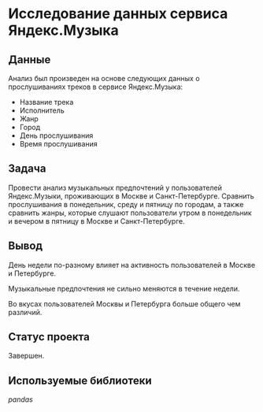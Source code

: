 # Исследование данных сервиса Яндекс.Музыка

## Данные

Анализ был произведен на основе следующих данных о прослушиваниях треков в сервисе Яндекс.Музыка:
- Название трека
- Исполнитель
- Жанр
- Город
- День прослушивания
- Время прослушивания

## Задача

Провести анализ музыкальных предпочтений у пользователей Яндекс.Музыки, проживающих в Москве и Санкт-Петербурге. Сравнить прослушивания в понедельник, среду и пятницу по городам, а также сравнить жанры, которые слушают пользователи утром в понедельник и вечером в пятницу в Москве и Санкт-Петербурге. 

## Вывод

День недели по-разному влияет на активность пользователей в Москве и Петербурге.

Музыкальные предпочтения не сильно меняются в течение недели.

Во вкусах пользователей Москвы и Петербурга больше общего чем различий.

## Статус проекта

Завершен.

## Используемые библиотеки
*pandas*
